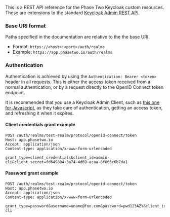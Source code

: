 This is a REST API reference for the Phase Two Keycloak custom resources. These are extensions to the standard [Keycloak Admin REST API](https://www.keycloak.org/docs-api/latest/rest-api/index.html).

### Base URI format

Paths specified in the documentation are relative to the the base URI.

- Format: `https://<host>:<port>/auth/realms`
- Example: `https://app.phasetwo.io/auth/realms`

### Authentication

Authentication is achieved by using the `Authentication: Bearer <token>` header in all requests. This is either the access token received from a normal authentication, or by a request directly to the OpenID Connect token endpoint.

It is recommended that you use a Keycloak Admin Client, such as [this one for Javascript](https://github.com/keycloak/keycloak-nodejs-admin-client), as they take care of authentication, getting an access token, and refreshing it when it expires.

#### Client credentials grant example

```
POST /auth/realms/test-realm/protocol/openid-connect/token
Host: app.phasetwo.io
Accept: application/json
Content-type: application/x-www-form-urlencoded

grant_type=client_credentials&client_id=admin-cli&client_secret=fd649804-3a74-4d69-acaa-8f065c6b7da1
```

#### Password grant example

```
POST /auth/realms/test-realm/protocol/openid-connect/token
Host: app.phasetwo.io
Accept: application/json
Content-type: application/x-www-form-urlencoded

grant_type=password&username=uname@foo.com&password=pwd123AZY&client_id=admin-cli
```
